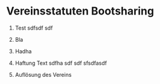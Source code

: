 
# Vereinsstatuten Bootsharing

1. Test
sdfsdf sdf

2. Bla
3. Hadha
4. Haftung
Text sdfha sdf sdf sfsdfasdf
5. Auflösung des Vereins
